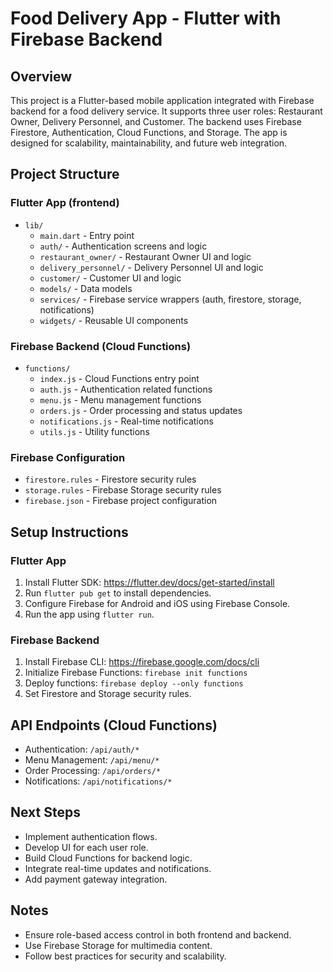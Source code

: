 # Food Delivery App - Flutter with Firebase Backend

## Overview
This project is a Flutter-based mobile application integrated with Firebase backend for a food delivery service. It supports three user roles: Restaurant Owner, Delivery Personnel, and Customer. The backend uses Firebase Firestore, Authentication, Cloud Functions, and Storage. The app is designed for scalability, maintainability, and future web integration.

## Project Structure

### Flutter App (frontend)
- `lib/`
  - `main.dart` - Entry point
  - `auth/` - Authentication screens and logic
  - `restaurant_owner/` - Restaurant Owner UI and logic
  - `delivery_personnel/` - Delivery Personnel UI and logic
  - `customer/` - Customer UI and logic
  - `models/` - Data models
  - `services/` - Firebase service wrappers (auth, firestore, storage, notifications)
  - `widgets/` - Reusable UI components

### Firebase Backend (Cloud Functions)
- `functions/`
  - `index.js` - Cloud Functions entry point
  - `auth.js` - Authentication related functions
  - `menu.js` - Menu management functions
  - `orders.js` - Order processing and status updates
  - `notifications.js` - Real-time notifications
  - `utils.js` - Utility functions

### Firebase Configuration
- `firestore.rules` - Firestore security rules
- `storage.rules` - Firebase Storage security rules
- `firebase.json` - Firebase project configuration

## Setup Instructions

### Flutter App
1. Install Flutter SDK: https://flutter.dev/docs/get-started/install
2. Run `flutter pub get` to install dependencies.
3. Configure Firebase for Android and iOS using Firebase Console.
4. Run the app using `flutter run`.

### Firebase Backend
1. Install Firebase CLI: https://firebase.google.com/docs/cli
2. Initialize Firebase Functions: `firebase init functions`
3. Deploy functions: `firebase deploy --only functions`
4. Set Firestore and Storage security rules.

## API Endpoints (Cloud Functions)
- Authentication: `/api/auth/*`
- Menu Management: `/api/menu/*`
- Order Processing: `/api/orders/*`
- Notifications: `/api/notifications/*`

## Next Steps
- Implement authentication flows.
- Develop UI for each user role.
- Build Cloud Functions for backend logic.
- Integrate real-time updates and notifications.
- Add payment gateway integration.

## Notes
- Ensure role-based access control in both frontend and backend.
- Use Firebase Storage for multimedia content.
- Follow best practices for security and scalability.
